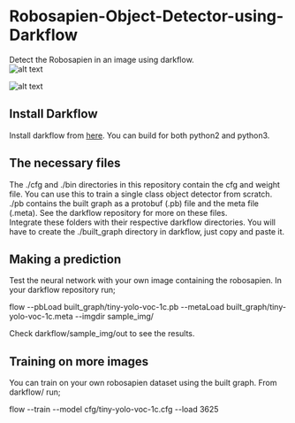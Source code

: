 # Robosapien-Object-Detector-using-Darkflow  
Detect the Robosapien in an image  using darkflow.  
![alt text](https://res.cloudinary.com/ogbanugot/image/upload/v1530397120/temp2_sndqpl.png)  
  
  
![alt text](https://res.cloudinary.com/ogbanugot/image/upload/v1530394580/00000186_lphw76.jpg)



## Install Darkflow  
Install darkflow from [here](https://github.com/thtrieu/darkflow). You can build for both python2 and python3.  

## The necessary files  
The ./cfg and ./bin directories in this repository contain the cfg and weight file. You can use this to train a single class object detector from scratch.  
./pb contains the built graph as a protobuf (.pb) file and the meta file (.meta). See the darkflow repository for more on these files.  
Integrate these folders with their respective darkflow directories. You will have to create the ./built_graph directory in darkflow, just copy and paste it.
  
## Making a prediction  
Test the neural network with your own image containing the robosapien. In your darkflow repository run;  
  
flow --pbLoad built_graph/tiny-yolo-voc-1c.pb --metaLoad built_graph/tiny-yolo-voc-1c.meta --imgdir sample_img/  
  
Check darkflow/sample_img/out to see the results. 
  
## Training on more images  
You can train on your own robosapien dataset using the built graph. From darkflow/ run; 
  
flow --train --model cfg/tiny-yolo-voc-1c.cfg --load 3625  


